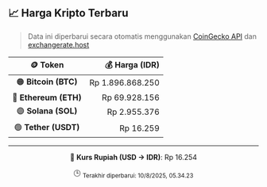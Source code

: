 

<!-- HARGA_KRIPTO -->
## 📈 Harga Kripto Terbaru

> Data ini diperbarui secara otomatis menggunakan [CoinGecko API](https://www.coingecko.com/) dan [exchangerate.host](https://exchangerate.host/)

<div align="center">

| 🪙 Token | 💰 Harga (IDR) |
|:------:|---------------:|
| 🟠 **Bitcoin (BTC)**   | Rp 1.896.868.250 |
| 🔵 **Ethereum (ETH)**  | Rp 69.928.156 |
| 🟣 **Solana (SOL)**    | Rp 2.955.376 |
| 🟢 **Tether (USDT)**   | Rp 16.259 |

---

💱 **Kurs Rupiah (USD → IDR)**: Rp 16.254

🕒 <sub>Terakhir diperbarui: 10/8/2025, 05.34.23</sub>

</div>
<!-- /HARGA_KRIPTO -->